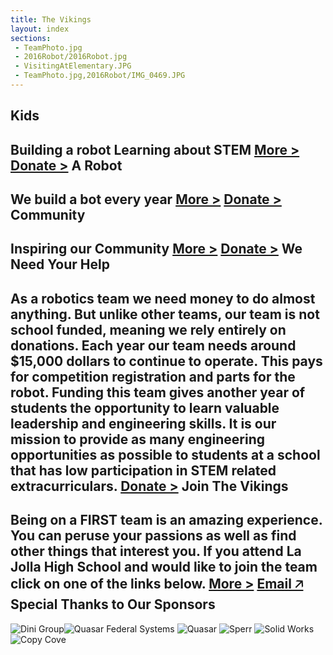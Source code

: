 ```yaml
---
title: The Vikings
layout: index
sections:
 - TeamPhoto.jpg
 - 2016Robot/2016Robot.jpg
 - VisitingAtElementary.JPG
 - TeamPhoto.jpg,2016Robot/IMG_0469.JPG
---
```

Kids
---
Building a robot
Learning about STEM
[More >](/first/about/) [Donate >](/first/donate/)
<partbreak></partbreak>
A Robot
---
We build a bot
every year
[More >](/first/about/2016Robot/) [Donate >](/first/donate/)
<partbreak></partbreak>
Community
---
Inspiring our
Community
[More >](/first/outreach/) [Donate >](/first/donate/)
<partbreak></partbreak>
<two-text></two-text>
We Need Your Help
---
As a robotics team we need money to do almost anything. But unlike other teams, our team is not school funded, meaning we rely entirely on donations.  Each year our team needs around $15,000 dollars to continue to operate. This pays for competition registration and parts for the robot. Funding this team gives another year of students the opportunity to learn valuable leadership and engineering skills. It is our mission to provide as many engineering opportunities as possible to students at a school that has low participation in STEM related extracurriculars.
[Donate >](/first/donate/#Donate)
<partbreak></partbreak>
Join The Vikings
---
Being on a FIRST team is an amazing experience. You can peruse your passions as well as find other things that interest you. If you attend La Jolla High School and would like to join the team click on one of the links below.
[More >](/first/join/) [Email 🡥](mailto:ljhsvikingrobotics@gmail.com)
<partbreak></partbreak>
<partial id="sponsors">
Special Thanks to Our Sponsors
---
![Dini Group](/first/images/dinigroup.jpg)![Quasar Federal Systems](/first/images/QuasarFederalSystems.png) ![Quasar](/first/images/Quasar.jpg) ![Sperr](/first/images/Sperr.png) ![Solid Works](/first/images/solidworks.jpg) ![Copy Cove](/first/images/CopyCove.png)
